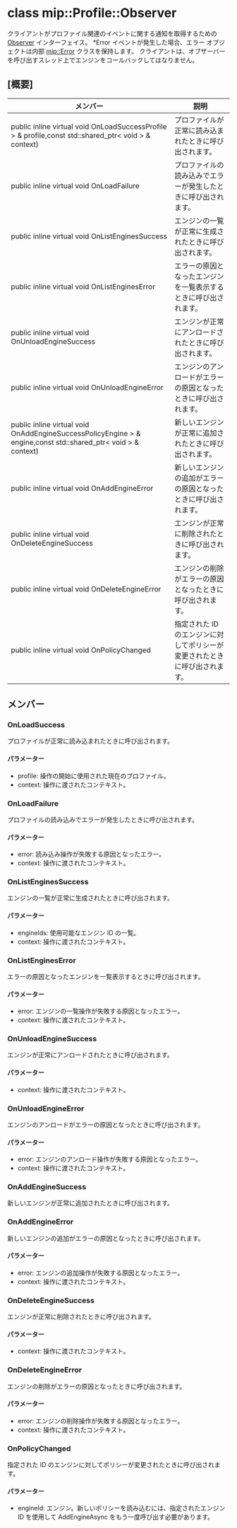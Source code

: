 # <a name="class-mipprofileobserver"></a>class mip::Profile::Observer 
クライアントがプロファイル関連のイベントに関する通知を取得するための [Observer](#classmip_1_1_profile_1_1_observer) インターフェイス。
*Error イベントが発生した場合、エラー オブジェクトは内部 [mip::Error](#classmip_1_1_error) クラスを保持します。 クライアントは、オブザーバーを呼び出すスレッド上でエンジンをコールバックしてはなりません。
## <a name="summary"></a>[概要]
 メンバー                        | 説明                                
--------------------------------|---------------------------------------------
public inline virtual void OnLoadSuccessProfile > & profile,const std::shared_ptr< void > & context) | プロファイルが正常に読み込まれたときに呼び出されます。
public inline virtual void OnLoadFailure | プロファイルの読み込みでエラーが発生したときに呼び出されます。
public inline virtual void OnListEnginesSuccess | エンジンの一覧が正常に生成されたときに呼び出されます。
public inline virtual void OnListEnginesError | エラーの原因となったエンジンを一覧表示するときに呼び出されます。
public inline virtual void OnUnloadEngineSuccess | エンジンが正常にアンロードされたときに呼び出されます。
public inline virtual void OnUnloadEngineError | エンジンのアンロードがエラーの原因となったときに呼び出されます。
public inline virtual void OnAddEngineSuccessPolicyEngine > & engine,const std::shared_ptr< void > & context) | 新しいエンジンが正常に追加されたときに呼び出されます。
public inline virtual void OnAddEngineError | 新しいエンジンの追加がエラーの原因となったときに呼び出されます。
public inline virtual void OnDeleteEngineSuccess | エンジンが正常に削除されたときに呼び出されます。
public inline virtual void OnDeleteEngineError | エンジンの削除がエラーの原因となったときに呼び出されます。
public inline virtual void OnPolicyChanged | 指定された ID のエンジンに対してポリシーが変更されたときに呼び出されます。
## <a name="members"></a>メンバー
### <a name="onloadsuccess"></a>OnLoadSuccess
プロファイルが正常に読み込まれたときに呼び出されます。
#### <a name="parameters"></a>パラメーター
* profile: 操作の開始に使用された現在のプロファイル。 
* context: 操作に渡されたコンテキスト。
### <a name="onloadfailure"></a>OnLoadFailure
プロファイルの読み込みでエラーが発生したときに呼び出されます。
#### <a name="parameters"></a>パラメーター
* error: 読み込み操作が失敗する原因となったエラー。 
* context: 操作に渡されたコンテキスト。
### <a name="onlistenginessuccess"></a>OnListEnginesSuccess
エンジンの一覧が正常に生成されたときに呼び出されます。
#### <a name="parameters"></a>パラメーター
* engineIds: 使用可能なエンジン ID の一覧。 
* context: 操作に渡されたコンテキスト。
### <a name="onlistengineserror"></a>OnListEnginesError
エラーの原因となったエンジンを一覧表示するときに呼び出されます。
#### <a name="parameters"></a>パラメーター
* error: エンジンの一覧操作が失敗する原因となったエラー。 
* context: 操作に渡されたコンテキスト。
### <a name="onunloadenginesuccess"></a>OnUnloadEngineSuccess
エンジンが正常にアンロードされたときに呼び出されます。
#### <a name="parameters"></a>パラメーター
* context: 操作に渡されたコンテキスト。
### <a name="onunloadengineerror"></a>OnUnloadEngineError
エンジンのアンロードがエラーの原因となったときに呼び出されます。
#### <a name="parameters"></a>パラメーター
* error: エンジンのアンロード操作が失敗する原因となったエラー。 
* context: 操作に渡されたコンテキスト。
### <a name="onaddenginesuccess"></a>OnAddEngineSuccess
新しいエンジンが正常に追加されたときに呼び出されます。
### <a name="onaddengineerror"></a>OnAddEngineError
新しいエンジンの追加がエラーの原因となったときに呼び出されます。
#### <a name="parameters"></a>パラメーター
* error: エンジンの追加操作が失敗する原因となったエラー。 
* context: 操作に渡されたコンテキスト。
### <a name="ondeleteenginesuccess"></a>OnDeleteEngineSuccess
エンジンが正常に削除されたときに呼び出されます。
#### <a name="parameters"></a>パラメーター
* context: 操作に渡されたコンテキスト。
### <a name="ondeleteengineerror"></a>OnDeleteEngineError
エンジンの削除がエラーの原因となったときに呼び出されます。
#### <a name="parameters"></a>パラメーター
* error: エンジンの削除操作が失敗する原因となったエラー。 
* context: 操作に渡されたコンテキスト。
### <a name="onpolicychanged"></a>OnPolicyChanged
指定された ID のエンジンに対してポリシーが変更されたときに呼び出されます。
#### <a name="parameters"></a>パラメーター
* engineId: エンジン。新しいポリシーを読み込むには、指定されたエンジン ID を使用して AddEngineAsync をもう一度呼び出す必要があります。